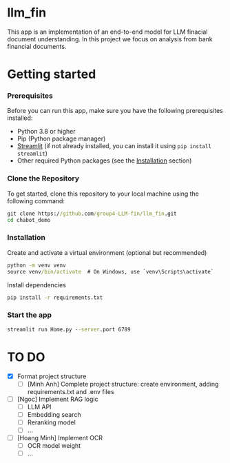 # llm_fin
This app is an implementation of an end-to-end model for LLM finacial document understanding. In this project we focus on analysis from bank financial documents.

# Getting started

### Prerequisites

Before you can run this app, make sure you have the following prerequisites installed:

- Python 3.8 or higher
- Pip (Python package manager)
- [Streamlit](https://streamlit.io/) (if not already installed, you can install it using `pip install streamlit`)
- Other required Python packages (see the [Installation](#installation) section)

### Clone the Repository

To get started, clone this repository to your local machine using the following command:

```cmd
git clone https://github.com/group4-LLM-fin/llm_fin.git
cd chabot_demo
```
### Installation
Create and activate a virtual environment (optional but recommended)
```cmd
python -m venv venv
source venv/bin/activate  # On Windows, use `venv\Scripts\activate`
```
Install dependencies
```cmd
pip install -r requirements.txt
```

### Start the app
```cmd
streamlit run Home.py --server.port 6789
```

# TO DO
- [x] Format project structure
  - [ ] [Minh Anh] Complete project structure: create environment, adding requirements.txt and .env files 
- [ ] [Ngoc] Implement RAG logic
  - [ ] LLM API
  - [ ] Embedding search
  - [ ] Reranking model
  - [ ] ...  
- [ ] [Hoang Minh] Implement OCR
  - [ ] OCR model weight
  - [ ] ...
